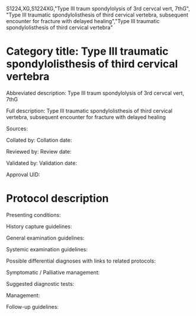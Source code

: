 S1224,XG,S1224XG,"Type III traum spondylolysis of 3rd cervcal vert, 7thG", "Type III traumatic spondylolisthesis of third cervical vertebra, subsequent encounter for fracture with delayed healing","Type III traumatic spondylolisthesis of third cervical vertebra"
# Category title: Type III traumatic spondylolisthesis of third cervical vertebra

Abbreviated description: Type III traum spondylolysis of 3rd cervcal vert, 7thG

Full description: Type III traumatic spondylolisthesis of third cervical vertebra, subsequent encounter for fracture with delayed healing

Sources:

Collated by:
Collation date:

Reviewed by:
Review date:

Validated by:
Validation date:

Approval UID:

# Protocol description

Presenting conditions:

History capture guidelines:

General examination guidelines:

Systemic examination guidelines:

Possible differential diagnoses with links to related protocols:

Symptomatic / Palliative management:

Suggested diagnostic tests:

Management:

Follow-up guidelines:

